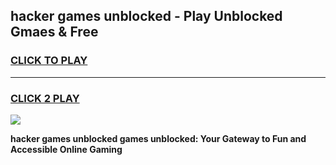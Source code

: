 
## hacker games unblocked - Play Unblocked Gmaes & Free
<h3>
<a href="https://premium.freeplayer.one?title=hacker_games_unblocked&ref=20F">CLICK TO PLAY</a></h3>
<hr>

<h3>
<a href="https://premium.freeplayer.one?title=hacker_games_unblocked&ref=20F">CLICK 2 PLAY</a>
  
</h3>

<a href="https://premium.freeplayer.one?title=hacker_games_unblocked&ref=20F/"><img src="https://clearcache.store/games.png"></a>


**hacker games unblocked games unblocked: Your Gateway to Fun and Accessible Online Gaming**
